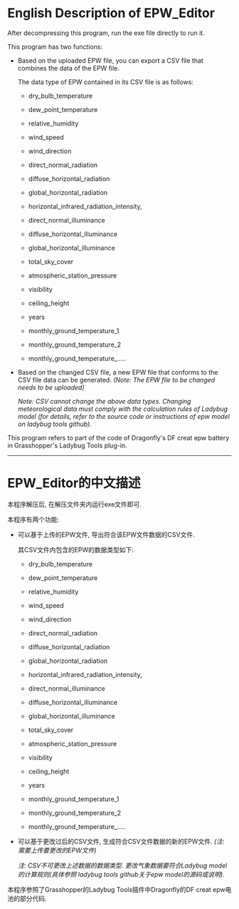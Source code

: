 # English Description of EPW_Editor 
After decompressing this program, run the exe file directly to run it.


This program has two functions:

+ Based on the uploaded EPW file, you can export a CSV file that combines the data of the EPW file.

   The data type of EPW contained in its CSV file is as follows:

   + dry_bulb_temperature

   + dew_point_temperature

   + relative_humidity

   + wind_speed

   + wind_direction

   + direct_normal_radiation

   + diffuse_horizontal_radiation

   + global_horizontal_radiation

   + horizontal_infrared_radiation_intensity,

   + direct_normal_illuminance

   + diffuse_horizontal_illuminance

   + global_horizontal_illuminance

   + total_sky_cover

   + atmospheric_station_pressure

   + visibility

   + ceiling_height

   + years

   + monthly_ground_temperature_1

   + monthly_ground_temperature_2

   + monthly_ground_temperature_.....

    


+ Based on the changed CSV file, a new EPW file that conforms to the CSV file data can be generated. *(Note: The EPW file to be changed needs to be uploaded)*

   *Note: CSV cannot change the above data types. Changing meteorological data must comply with the calculation rules of Ladybug model (for details, refer to the source code or instructions of epw model on ladybug tools github).*

This program refers to part of the code of Dragonfly's DF creat epw battery in Grasshopper's Ladybug Tools plug-in.



--------------------------------------------------------------------------------------------------------------------------------------------------------------------------------------



# EPW_Editor的中文描述

本程序解压后, 在解压文件夹内运行exe文件即可.


本程序有两个功能:

+ 可以基于上传的EPW文件, 导出符合该EPW文件数据的CSV文件.  

  其CSV文件内包含的EPW的数据类型如下:

  + dry_bulb_temperature

  + dew_point_temperature

  + relative_humidity

  + wind_speed

  + wind_direction

  + direct_normal_radiation

  + diffuse_horizontal_radiation

  + global_horizontal_radiation

  + horizontal_infrared_radiation_intensity,

  + direct_normal_illuminance

  + diffuse_horizontal_illuminance

  + global_horizontal_illuminance

  + total_sky_cover

  + atmospheric_station_pressure

  + visibility

  + ceiling_height

  + years

  + monthly_ground_temperature_1

  + monthly_ground_temperature_2

  + monthly_ground_temperature_.....

    


+ 可以基于更改过后的CSV文件, 生成符合CSV文件数据的新的EPW文件. *(注: 需要上传要更改的EPW文件)*

  *注: CSV不可更改上述数据的数据类型. 更改气象数据要符合Ladybug model的计算规则(具体参照  ladybug tools github关于epw model的源码或说明).*


本程序参照了Grasshopper的Ladybug Tools插件中Dragonfly的DF creat epw电池的部分代码.
